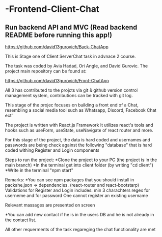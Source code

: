 # -Frontend-Client-Chat
## Run backend API and MVC (Read backend README before running this app!) 
https://github.com/david13gurovich/Back-ChatApp

This is Stage one of Client ServerChat task in advnace 2 course.

The task was coded by Avia Hadad, Ori Angle, and David Gurovic.
The project main repository can be found at:

https://github.com/david13gurovich/Front-ChatApp

All 3 has contributed to the projcts via git & github version control management system,
contributions can be tracked with git log.

This stage of the projec focuses on building a front end of a Chat,
resembling a social media tool such as Whatsapp, Discord, Facebook Chat ect'

The project is written with React.js Framework
It utilizes react's tools and hooks such as useForm, useState, useNavigate of react router and more.

For this stage of the project, the data is hard coded and usernames and passwords are being check against the following "database"
that is hard coded withing Register and Login components

Steps to run the project:
*Clone the project to your PC (the project is in the main branch)
*In the terminal get into client folder (by writing "cd client")
*Write in the terminal "npm start"

Remarks:
\*You can see npm packages that you should install in packahe.json => dependencies.
(react-router and react-bootstarp)
Validations for Register and Login includes:
min 3 charachters
regex for userneme and for password
One cannot register an existing username

Relevant massages are presented on screen

\*You can add new contact if he is in the users DB and he is not already in the contact list.

All other requerments of the task regareging the chat functionality are met
